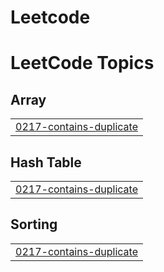 # Leetcode
<!---LeetCode Topics Start-->
# LeetCode Topics
## Array
|  |
| ------- |
| [0217-contains-duplicate](https://github.com/ratheeshkumar25/Leetcode/tree/master/0217-contains-duplicate) |
## Hash Table
|  |
| ------- |
| [0217-contains-duplicate](https://github.com/ratheeshkumar25/Leetcode/tree/master/0217-contains-duplicate) |
## Sorting
|  |
| ------- |
| [0217-contains-duplicate](https://github.com/ratheeshkumar25/Leetcode/tree/master/0217-contains-duplicate) |
<!---LeetCode Topics End-->